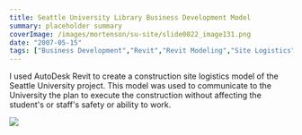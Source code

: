 ```yaml
---
title: Seattle University Library Business Development Model
summary: placeholder summary
coverImage: /images/mortenson/su-site/slide0022_image131.png
date: "2007-05-15"
tags: ["Business Development","Revit","Revit Modeling","Site Logistics"]
---
```


I used AutoDesk Revit to create a construction site logistics model of the Seattle University project. This model was used to communicate to the University the plan to execute the construction without affecting the student's or staff's safety or ability to work.

![](/images/mortenson/su-site/slide0022_image133.png)    